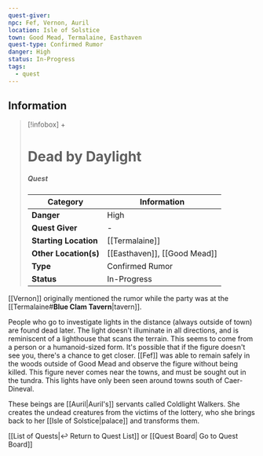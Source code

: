 ```yaml
---
quest-giver: 
npc: Fef, Vernon, Auril
location: Isle of Solstice
town: Good Mead, Termalaine, Easthaven
quest-type: Confirmed Rumor
danger: High
status: In-Progress
tags:
  - quest
---
```


## Information
> [!infobox] +
> # Dead by Daylight
> ##### Quest
> | Category | Information |
> | ---- | ---- |
> | **Danger** | High |
> | **Quest Giver** | - |
> | **Starting Location** | [[Termalaine]] |
> | **Other Location(s)** | [[Easthaven]], [[Good Mead]] |
> | **Type** | Confirmed Rumor |
> | **Status** | In-Progress |

[[Vernon]] originally mentioned the rumor while the party was at the [[Termalaine#**Blue Clam Tavern**|tavern]].

People who go to investigate lights in the distance (always outside of town) are found dead later. The light doesn't illuminate in all directions, and is reminiscent of a lighthouse that scans the terrain. This seems to come from a person or a humanoid-sized form. It's possible that if the figure doesn't see you, there's a chance to get closer. [[Fef]] was able to remain safely in the woods outside of Good Mead and observe the figure without being killed. This figure never comes near the towns, and must be sought out in the tundra. This lights have only been seen around towns south of Caer-Dineval.

These beings are [[Auril|Auril's]] servants called Coldlight Walkers. She creates the undead creatures from the victims of the lottery, who she brings back to her [[Isle of Solstice|palace]] and transforms them.

[[List of Quests|↩️ Return to Quest List]] or [[Quest Board| Go to Quest Board]]